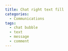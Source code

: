 ```yaml
---
title: Chat right text fill
categories:
  - Communications
tags:
  - chat bubble
  - text
  - message
  - comment
---
```

